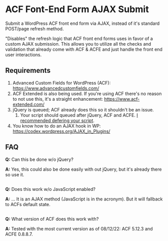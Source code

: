 # ACF Font-End Form AJAX Submit
Submit a WordPress ACF front end form via AJAX, instead of it's standard POST/page refresh method.

"Disables" the refresh logic that ACF front end forms uses in favor of a custom AJAX submission. This allows you to utilize all the checks and validation that already come with ACF & ACFE and just handle the front end user interactions.

## Requirements
1. Advanced Custom Fields for WordPress (ACF): https://www.advancedcustomfields.com/
2. ACF Extended is also being used. If you're using ACF there's no reason to not use this, it's a straight enhancement: https://www.acf-extended.com/
3. jQuery is queued; ACF already does this so it shouldn't be an issue.
    1. Your script should queued after jQuery, ACF and ACFE. [I recommended defering your script](https://core.trac.wordpress.org/ticket/12009#comment:57).
5. You know how to do an AJAX hook in WP: https://codex.wordpress.org/AJAX_in_Plugins/ 

## FAQ
**Q:** Can this be done w/o jQuery? 

**A:** Yes, this could also be done easily with out jQuery, but it's already there so use it.
##

**Q:** Does this work w/o JavaScript enabled? 

**A:** ... It is an AJAX method (JavaScript is in the acronym). But it will fallback to ACFs default state.
##

**Q:** What version of ACF does this work with? 

**A:** Tested with the most current version as of 08/12/22: ACF 5.12.3 and ACFE 0.8.8.7. 
